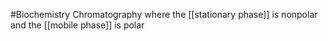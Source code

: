#Biochemistry 
Chromatography where the [[stationary phase]] is nonpolar and the [[mobile phase]] is polar